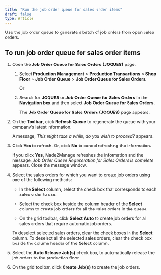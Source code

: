 ```yaml
---
title: "Run the job order queue for sales order items"
draft: false
type: Article
---
```


Use the job order queue to generate a batch of job orders from open sales orders.

## To run job order queue for sales order items

1. Open the **Job Order Queue for Sales Orders (JOQUES)** page.

    1. Select **Production Management** > **Production Transactions** > **Shop Floor** > **Job Order Queue** > **Job Order Queue for Sales Orders**.

        Or

    2. Search for **JOQUES** or **Job Order Queue for Sales Orders** in the **Navigation box** and then select **Job Order Queue for Sales Orders**.

       The **Job Order Queue for Sales Orders (JOQUES)** page appears.

2. On the **Toolbar**, click **Refresh Queue** to regenerate the queue with your company's latest information.

    A message, *This might take a while, do you wish to proceed?* appears.

3. Click **Yes** to refresh. Or, click **No** to cancel refreshing the information.

    If you click **Yes**, Made2Manage refreshes the information and the message, *Job Order Queue Regeneration for Sales Orders is complete* appears. Close the message window.

4. Select the sales orders for which you want to create job orders using one of the following methods:

   - In the **Select** column, select the check box that corresponds to each sales order to use.

   - Select the check box beside the column header of the **Select** column to create job orders for all the sales orders in the queue.

   - On the grid toolbar, click **Select Auto** to create job orders for all sales orders that require automatic job orders.

    To deselect selected sales orders, clear the check boxes in the **Select** column. To deselect all the selected sales orders, clear the check box beside the column header of the **Select** column.

5. Select the **Auto Release Job(s)** check box, to automatically release the job orders to the production floor.

6. On the grid toolbar, click **Create Job(s)** to create the job orders.